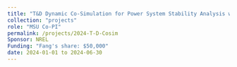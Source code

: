 ```yaml
---
title: "T&D Dynamic Co-Simulation for Power System Stability Analysis with High Inverter-Based Resource Penetration"
collection: "projects"
role: "MSU Co-PI"
permalink: /projects/2024-T-D-Cosim
Sponsor: NREL
Funding: "Fang's share: $50,000"
date: 2024-01-01 to 2024-06-30
---
```

